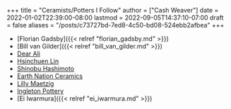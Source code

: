 +++
title = "Ceramists/Potters I Follow"
author = ["Cash Weaver"]
date = 2022-01-02T22:39:00-08:00
lastmod = 2022-09-05T14:37:10-07:00
draft = false
aliases = "/posts/c73727bd-7ed8-4c50-bd08-524ebb2afbea"
+++

-   [Florian Gadsby]({{< relref "florian_gadsby.md" >}})
-   [Bill van Gilder]({{< relref "bill_van_gilder.md" >}})
-   [Dear Ali](https://www.youtube.com/c/dearAli)
-   [Hsinchuen Lin](https://www.youtube.com/c/hsinchuen)
-   [Shinobu Hashimoto](https://www.youtube.com/c/ShinobuHashimoto)
-   [Earth Nation Ceramics](https://www.youtube.com/channel/UCSirazTEcuYahrfjOH05BmQ)
-   [Lilly Maetzig](https://youtube.com/c/MaeCeramics)
-   [Ingleton Pottery](https://www.youtube.com/c/IngletonPottery)
-   [Ei Iwarmura]({{< relref "ei_iwarmura.md" >}})
